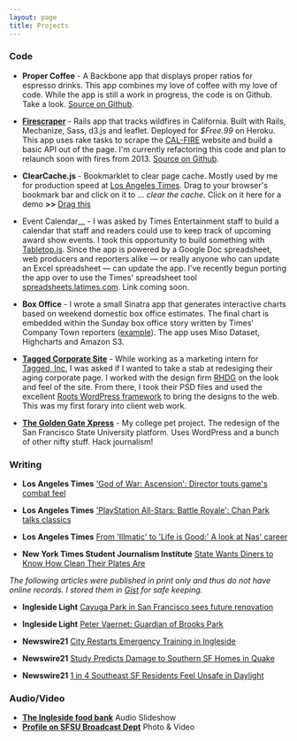 ```yaml
---
layout: page
title: Projects
---
```


### Code

* __Proper Coffee__ - A Backbone app that displays proper ratios for espresso drinks. This app combines my love of coffee with my love of code. While the app is still a work in progress, the code is on Github. Take a look. [Source on Github](http://github.com/aboutaaron/proper-coffee).

* [__Firescraper__](http://firescraper.herokuapp.com) - Rails app that tracks wildfires in California. Built with Rails, Mechanize, Sass, d3.js and leaflet. Deployed for *$Free.99* on Heroku. This app uses rake tasks to scrape the [CAL-FIRE](http://www.fire.ca.gov/) website and build a basic API out of the page. I'm currently refactoring this code and plan to relaunch soon with fires from 2013. [Source on Github](http://github.com/aboutaaron/fire-scraper).

* __ClearCache.js__ - Bookmarklet to clear page cache. Mostly used by me for production speed at [Los Angeles Times](http://latimes.com). Drag to your browser's bookmark bar and click on it to ... *clear the cache.* Click on it here for a demo __>>__ <a href="javascript:(function(){document.body.appendChild(document.createElement('script')).src='http://aboutaaron.com/js/clearcache.js';})();" class="btn btn-mini">Drag this</a>

* Event Calendar__ - I was asked by Times Entertainment staff to build a calendar that staff and readers could use to keep track of upcoming award show events. I took this opportunity to build something with [Tabletop.js](http://builtbybalance.com/Tabletop/). Since the app is powered by a Google Doc spreadsheet, web producers and reporters alike — or really anyone who can update an Excel spreadsheet — can update the app. I've recently begun porting the app over to use the Times' spreadsheet tool [spreadsheets.latimes.com](spreadsheets.latimes.com). Link coming soon.

* __Box Office__ - I wrote a small Sinatra app that generates interactive charts based on weekend domestic box office estimates. The final chart is embedded within the Sunday box office story written by Times' Company Town reporters ([example](http://www.latimes.com/entertainment/envelope/cotown/la-et-ct-box-office-jack-giant-slayer-20130303,0,682372.story)). The app uses Miso Dataset, Highcharts and Amazon S3.

* [__Tagged Corporate Site__](http://about.tagged.com) - While working as a marketing intern for [Tagged, Inc](http://tagged.com), I was asked if I wanted to take a stab at redesiging their aging corporate page. I worked with the design firm [RHDG](http://rh-dg.com/) on the look and feel of the site. From there, I took their PSD files and used the excellent [Roots WordPress framework](http://www.rootstheme.com/) to bring the designs to the web. This was my first forary into client web work.

* [__The Golden Gate Xpress__](http://goldengatexpress.org) - My college pet project. The redesign of the San Francisco State University platform. Uses WordPress and a bunch of other nifty stuff. Hack journalism!

### Writing

* __Los Angeles Times__ ['God of War: Ascension': Director touts game's combat feel](http://herocomplex.latimes.com/2012/12/06/god-of-war-ascension-director-touts-games-combat-feel/#/0)

* __Los Angeles Times__ ['PlayStation All-Stars: Battle Royale': Chan Park talks classics](http://herocomplex.latimes.com/2012/11/20/playstation-all-stars-battle-royale/#/0)

* __Los Angeles Times__ [From 'Illmatic' to 'Life is Good:' A look at Nas' career](http://www.latimes.com/entertainment/music/posts/la-et-ms-nas-from-illmatic-to-life-is-good,0,7598817.photogallery)

* __New York Times Student Journalism Institute__ [State Wants Diners to Know How Clean Their Plates Are](http://nola11.nytimes-institute.com/2011/05/24/state-wants-diners-to-know-how-clean-their-plates-are/)

*The following articles were published in print only and thus do not have online records. I stored them in [Gist](https://gist.github.com/) for safe keeping.*

* __Ingleside Light__ [Cayuga Park in San Francisco sees future renovation](https://gist.github.com/1491113#file-cayuga_aaronwilliams-markdown)

* __Ingleside Light__ [Peter Vaernet: Guardian of Brooks Park](https://gist.github.com/1491113#file-peterv_aaronwilliams-markdown)

* __Newswire21__ [City Restarts Emergency Training in Ingleside](https://gist.github.com/1491113#file-nert_aaronwilliams-markdown)

* __Newswire21__ [Study Predicts Damage to Southern SF Homes in Quake](https://gist.github.com/1491113#file-quake_aaronwilliams-markdown)

* __Newswire21__ [1 in 4 Southeast SF Residents Feel Unsafe in Daylight](https://gist.github.com/1491113#file-safety_aaronwilliams-markdown)

### Audio/Video

* [__The Ingleside food bank__](http://xpress.sfsu.edu/j395/aaron/publish_to_web/) Audio Slideshow
* [__Profile on SFSU Broadcast Dept__](http://xpress.sfsu.edu/specials/2010f/BECA/fp/qt_embed.html) Photo & Video
